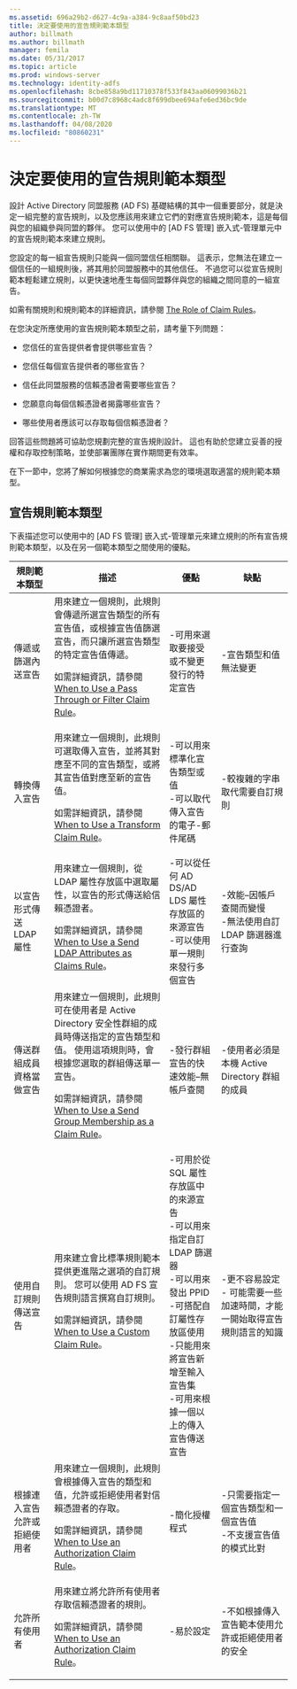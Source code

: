 ```yaml
---
ms.assetid: 696a29b2-d627-4c9a-a384-9c8aaf50bd23
title: 決定要使用的宣告規則範本類型
author: billmath
ms.author: billmath
manager: femila
ms.date: 05/31/2017
ms.topic: article
ms.prod: windows-server
ms.technology: identity-adfs
ms.openlocfilehash: 8cbe858a9bd11710378f533f843aa06099036b21
ms.sourcegitcommit: b00d7c8968c4adc8f699dbee694afe6ed36bc9de
ms.translationtype: MT
ms.contentlocale: zh-TW
ms.lasthandoff: 04/08/2020
ms.locfileid: "80860231"
---
```

# <a name="determine-the-type-of-claim-rule-template-to-use"></a>決定要使用的宣告規則範本類型


設計 Active Directory 同盟服務 \(AD FS\) 基礎結構的其中一個重要部分，就是決定一組完整的宣告規則，以及您應該用來建立它們的對應宣告規則範本，這是每個與您的組織參與同盟的夥伴。 您可以使用中的 [AD FS 管理] 嵌入式\-管理單元中的宣告規則範本來建立規則。  
  
您設定的每一組宣告規則只能與一個同盟信任相關聯。 這表示，您無法在建立一個信任的一組規則後，將其用於同盟服務中的其他信任。 不過您可以從宣告規則範本輕鬆建立規則，以更快速地產生每個同盟夥伴與您的組織之間同意的一組宣告。  
  
如需有關規則和規則範本的詳細資訊，請參閱 [The Role of Claim Rules](The-Role-of-Claim-Rules.md)。  
  
在您決定所應使用的宣告規則範本類型之前，請考量下列問題：  
  
-   您信任的宣告提供者會提供哪些宣告？  
  
-   您信任每個宣告提供者的哪些宣告？  
  
-   信任此同盟服務的信賴憑證者需要哪些宣告？  
  
-   您願意向每個信賴憑證者揭露哪些宣告？  
  
-   哪些使用者應該可以存取每個信賴憑證者？  
  
回答這些問題將可協助您規劃完整的宣告規則設計。 這也有助於您建立妥善的授權和存取控制策略，並使部署團隊在實作期間更有效率。  
  
在下一節中，您將了解如何根據您的商業需求為您的環境選取適當的規則範本類型。  
  
## <a name="claim-rule-template-types"></a>宣告規則範本類型  
下表描述您可以使用中的 [AD FS 管理] 嵌入式\-管理單元來建立規則的所有宣告規則範本類型，以及在另一個範本類型之間使用的優點。  
  
|規則範本類型|描述|優點|缺點|  
|----------------------|---------------|--------------|-----------------|  
|傳遞或篩選內送宣告|用來建立一個規則，此規則會傳遞所選宣告類型的所有宣告值，或根據宣告值篩選宣告，而只讓所選宣告類型的特定宣告值傳遞。<p>如需詳細資訊，請參閱 [When to Use a Pass Through or Filter Claim Rule](When-to-Use-a-Pass-Through-or-Filter-Claim-Rule.md)。|-可用來選取要接受或不變更發行的特定宣告|-宣告類型和值無法變更|  
|轉換傳入宣告|用來建立一個規則，此規則可選取傳入宣告，並將其對應至不同的宣告類型，或將其宣告值對應至新的宣告值。<p>如需詳細資訊，請參閱 [When to Use a Transform Claim Rule](When-to-Use-a-Transform-Claim-Rule.md)。|-可以用來標準化宣告類型或值<br />-可以取代傳入宣告的電子\-郵件尾碼|-較複雜的字串取代需要自訂規則|  
|以宣告形式傳送 LDAP 屬性|用來建立一個規則，從 LDAP 屬性存放區中選取屬性，以宣告的形式傳送給信賴憑證者。<p>如需詳細資訊，請參閱 [When to Use a Send LDAP Attributes as Claims Rule](When-to-Use-a-Send-LDAP-Attributes-as-Claims-Rule.md)。|-可以從任何 AD DS\/AD LDS 屬性存放區的來源宣告<br />-可以使用單一規則來發行多個宣告|-效能–因帳戶查閱而變慢<br />-無法使用自訂 LDAP 篩選器進行查詢|  
|傳送群組成員資格當做宣告|用來建立一個規則，此規則可在使用者是 Active Directory 安全性群組的成員時傳送指定的宣告類型和值。 使用這項規則時，會根據您選取的群組傳送單一宣告。<p>如需詳細資訊，請參閱 [When to Use a Send Group Membership as a Claim Rule](When-to-Use-a-Send-Group-Membership-as-a-Claim-Rule.md)。|-發行群組宣告的快速效能–無帳戶查閱|-使用者必須是本機 Active Directory 群組的成員|  
|使用自訂規則傳送宣告|用來建立會比標準規則範本提供更進階之選項的自訂規則。 您可以使用 AD FS 宣告規則語言撰寫自訂規則。<p>如需詳細資訊，請參閱 [When to Use a Custom Claim Rule](When-to-Use-a-Custom-Claim-Rule.md)。|-可用於從 SQL 屬性存放區中的來源宣告<br />-可以用來指定自訂 LDAP 篩選器<br />-可以用來發出 PPID<br />-可搭配自訂屬性存放區使用<br />-只能用來將宣告新增至輸入宣告集<br />-可用來根據一個以上的傳入宣告傳送宣告|-更不容易設定 \- 可能需要一些加速時間，才能一開始取得宣告規則語言的知識|  
|根據連入宣告允許或拒絕使用者|用來建立一個規則，此規則會根據傳入宣告的類型和值，允許或拒絕使用者對信賴憑證者的存取。<p>如需詳細資訊，請參閱 [When to Use an Authorization Claim Rule](When-to-Use-an-Authorization-Claim-Rule.md)。|-簡化授權程式|-只需要指定一個宣告類型和一個宣告值<br />-不支援宣告值的模式比對|  
|允許所有使用者|用來建立將允許所有使用者存取信賴憑證者的規則。<p>如需詳細資訊，請參閱 [When to Use an Authorization Claim Rule](When-to-Use-an-Authorization-Claim-Rule.md)。|-易於設定|-不如根據傳入宣告範本使用允許或拒絕使用者的安全|  
  

